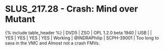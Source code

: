 # SLUS_217.28 - Crash: Mind over Mutant

{% include table_header %}
| DVD5 | ZSO | OPL 1.2.0 beta 1940 | USB |  | YES | YES | YES | YES | Working | @INDRAPhilip | SCPH-39001 | Too long to sava in the VMC and Almost not a crash FMVs. 
